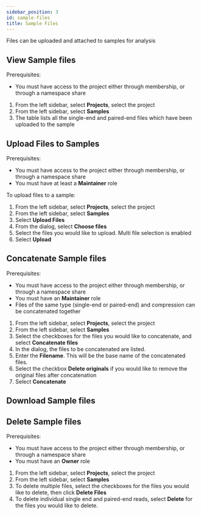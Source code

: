 ```yaml
---
sidebar_position: 3
id: sample-files
title: Sample Files
---
```


Files can be uploaded and attached to samples for analysis

## View Sample files

Prerequisites:

- You must have access to the project either through membership, or through a namespace share

1. From the left sidebar, select **Projects**, select the project
2. From the left sidebar, select **Samples**
3. The table lists all the single-end and paired-end files which have been uploaded to the sample

## Upload Files to Samples

Prerequisites:

- You must have access to the project either through membership, or through a namespace share
- You must have at least a **Maintainer** role

To upload files to a sample:

1. From the left sidebar, select **Projects**, select the project
2. From the left sidebar, select **Samples**
3. Select **Upload Files**
4. From the dialog, select **Choose files**
5. Select the files you would like to upload. Multi file selection is enabled
6. Select **Upload**

## Concatenate Sample files

Prerequisites:

- You must have access to the project either through membership, or through a namespace share
- You must have an **Maintainer** role
- Files of the same type (single-end or paired-end) and compression can be concatenated together

1. From the left sidebar, select **Projects**, select the project
2. From the left sidebar, select **Samples**
3. Select the checkboxes for the files you would like to concatenate, and select **Concatenate files**
4. In the dialog, the files to be concatenated are listed.
5. Enter the **Filename**. This will be the base name of the concatenated files.
6. Select the checkbox **Delete originals** if you would like to remove the original files after concatenation
7. Select **Concatenate**

## Download Sample files

## Delete Sample files

Prerequisites:

- You must have access to the project either through membership, or through a namespace share
- You must have an **Owner** role

1. From the left sidebar, select **Projects**, select the project
2. From the left sidebar, select **Samples**
3. To delete multiple files, select the checkboxes for the files you would like to delete, then click **Delete Files**
4. To delete individual single end and paired-end reads, select **Delete** for the files you would like to delete.
